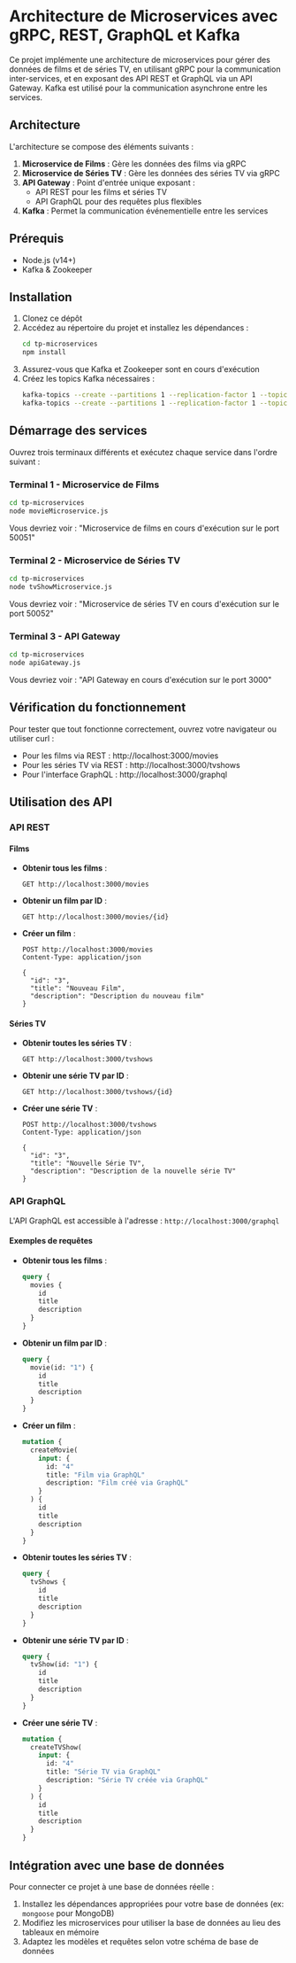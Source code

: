 # Architecture de Microservices avec gRPC, REST, GraphQL et Kafka

Ce projet implémente une architecture de microservices pour gérer des données de films et de séries TV, en utilisant gRPC pour la communication inter-services, et en exposant des API REST et GraphQL via un API Gateway. Kafka est utilisé pour la communication asynchrone entre les services.

## Architecture

L'architecture se compose des éléments suivants :

1. **Microservice de Films** : Gère les données des films via gRPC
2. **Microservice de Séries TV** : Gère les données des séries TV via gRPC
3. **API Gateway** : Point d'entrée unique exposant :
   - API REST pour les films et séries TV
   - API GraphQL pour des requêtes plus flexibles
4. **Kafka** : Permet la communication événementielle entre les services

## Prérequis

- Node.js (v14+)
- Kafka & Zookeeper

## Installation

1. Clonez ce dépôt
2. Accédez au répertoire du projet et installez les dépendances :
   ```bash
   cd tp-microservices
   npm install
   ```
3. Assurez-vous que Kafka et Zookeeper sont en cours d'exécution
4. Créez les topics Kafka nécessaires :
   ```bash
   kafka-topics --create --partitions 1 --replication-factor 1 --topic movies_topic --bootstrap-server localhost:9092
   kafka-topics --create --partitions 1 --replication-factor 1 --topic tvshows_topic --bootstrap-server localhost:9092
   ```

## Démarrage des services

Ouvrez trois terminaux différents et exécutez chaque service dans l'ordre suivant :

### Terminal 1 - Microservice de Films

```bash
cd tp-microservices
node movieMicroservice.js
```

Vous devriez voir : "Microservice de films en cours d'exécution sur le port 50051"

### Terminal 2 - Microservice de Séries TV

```bash
cd tp-microservices
node tvShowMicroservice.js
```

Vous devriez voir : "Microservice de séries TV en cours d'exécution sur le port 50052"

### Terminal 3 - API Gateway

```bash
cd tp-microservices
node apiGateway.js
```

Vous devriez voir : "API Gateway en cours d'exécution sur le port 3000"

## Vérification du fonctionnement

Pour tester que tout fonctionne correctement, ouvrez votre navigateur ou utiliser curl :

- Pour les films via REST : http://localhost:3000/movies
- Pour les séries TV via REST : http://localhost:3000/tvshows
- Pour l'interface GraphQL : http://localhost:3000/graphql

## Utilisation des API

### API REST

#### Films

- **Obtenir tous les films** :

  ```
  GET http://localhost:3000/movies
  ```

- **Obtenir un film par ID** :

  ```
  GET http://localhost:3000/movies/{id}
  ```

- **Créer un film** :

  ```
  POST http://localhost:3000/movies
  Content-Type: application/json

  {
    "id": "3",
    "title": "Nouveau Film",
    "description": "Description du nouveau film"
  }
  ```

#### Séries TV

- **Obtenir toutes les séries TV** :

  ```
  GET http://localhost:3000/tvshows
  ```

- **Obtenir une série TV par ID** :

  ```
  GET http://localhost:3000/tvshows/{id}
  ```

- **Créer une série TV** :

  ```
  POST http://localhost:3000/tvshows
  Content-Type: application/json

  {
    "id": "3",
    "title": "Nouvelle Série TV",
    "description": "Description de la nouvelle série TV"
  }
  ```

### API GraphQL

L'API GraphQL est accessible à l'adresse : `http://localhost:3000/graphql`

#### Exemples de requêtes

- **Obtenir tous les films** :

  ```graphql
  query {
    movies {
      id
      title
      description
    }
  }
  ```

- **Obtenir un film par ID** :

  ```graphql
  query {
    movie(id: "1") {
      id
      title
      description
    }
  }
  ```

- **Créer un film** :

  ```graphql
  mutation {
    createMovie(
      input: {
        id: "4"
        title: "Film via GraphQL"
        description: "Film créé via GraphQL"
      }
    ) {
      id
      title
      description
    }
  }
  ```

- **Obtenir toutes les séries TV** :

  ```graphql
  query {
    tvShows {
      id
      title
      description
    }
  }
  ```

- **Obtenir une série TV par ID** :

  ```graphql
  query {
    tvShow(id: "1") {
      id
      title
      description
    }
  }
  ```

- **Créer une série TV** :
  ```graphql
  mutation {
    createTVShow(
      input: {
        id: "4"
        title: "Série TV via GraphQL"
        description: "Série TV créée via GraphQL"
      }
    ) {
      id
      title
      description
    }
  }
  ```

## Intégration avec une base de données

Pour connecter ce projet à une base de données réelle :

1. Installez les dépendances appropriées pour votre base de données (ex: `mongoose` pour MongoDB)
2. Modifiez les microservices pour utiliser la base de données au lieu des tableaux en mémoire
3. Adaptez les modèles et requêtes selon votre schéma de base de données
